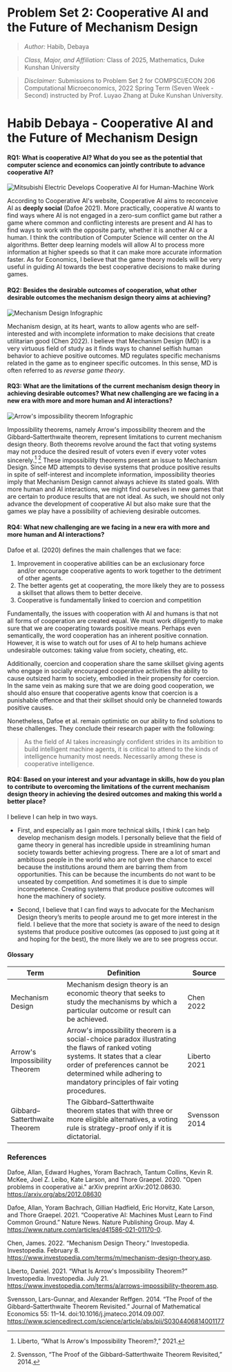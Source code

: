 # Problem Set 2: Cooperative AI and the Future of Mechanism Design

> *Author:* Habib, Debaya

> *Class, Major, and Affiliation:* Class of 2025, Mathematics, Duke Kunshan University

> *Disclaimer:* Submissions to Problem Set 2 for COMPSCI/ECON 206 Computational Microeconomics, 2022 Spring Term (Seven Week - Second) instructed by Prof. Luyao Zhang at Duke Kunshan University.

# Habib Debaya - Cooperative AI and the Future of Mechanism Design

#### RQ1: What is cooperative AI? What do you see as the potential that computer science and economics can jointly contribute to advance cooperative AI?

![Mitsubishi Electric Develops Cooperative AI for Human-Machine Work](https://be.mitsubishielectric.com/sites/be_ssl/en/news/releases/global/2020/0603-a/images/img_200603-a.jpg "Cooperative AI")


According to Cooperative AI's website, Cooperative AI aims to reconceive AI as **deeply social** (Dafoe 2021). More practically, cooperative AI wants to find ways where AI is not engaged in a zero-sum conflict game but rather a game where common and conflicting interests are present and AI has to find ways to work with the opposite party, whether it is another AI or a human. I think the contribution of Computer Science will center on the AI algorithms. Better deep learning models will allow AI to process more information at higher speeds so that it can make more accurate information faster. As for Economics, I believe that the game theory models will be very useful in guiding AI towards the best cooperative decisions to make during games.



#### RQ2: Besides the desirable outcomes of cooperation, what other desirable outcomes the mechanism design theory aims at achieving?

![Mechanism Design Infographic](https://www.researchgate.net/profile/Jose-Moura-9/publication/290446804/figure/fig1/AS:318211481456640@1452878937553/Game-Theory-GT-vs-Mechanism-Design-MD.png "Mechanism Design")

Mechanism design, at its heart, wants to allow agents who are self-interested and with incomplete information to make decisions that create utilitarian good (Chen 2022). I believe that Mechanism Design (MD) is a very virtuous field of study as it finds ways to channel selfish human behavior to achieve positive outcomes. MD regulates specific mechanisms related in the game as to engineer specific outcomes. In this sense, MD is often referred to as *reverse game theory*.



#### RQ3: What are the limitations of the current mechanism design theory in achieving desirable outcomes? What new challenging are we facing in a new era with more and more human and AI interactions?

![Arrow's impossibility theorem Infographic](https://pbs.twimg.com/media/FLULNqoXoAAv5i8?format=jpg&name=large "Arrow's impossibility theorem")

Impossibility theorems, namely Arrow's impossibility theorem and the Gibbard–Satterthwaite theorem, represent limitations to current mechanism design theory. Both theorems revolve around the fact that voting systems may not produce the desired result of voters even if every voter votes sincerely.[^1] [^2] These impossibility theorems present an issue to Mechanism Design. Since MD attempts to devise systems that produce positive results in spite of self-interest and incomplete information, impossibility theories imply that Mechanism Design cannot always achieve its stated goals. With more human and AI interactions, we might find ourselves in new games that are certain to produce results that are not ideal. As such, we should not only advance the development of cooperative AI but also make sure that the games we play have a possibility of achievieng desirable outcomes.

[^1]: Liberto, “What Is Arrow's Impossibility Theorem?,” 2021.
[^2]: Svensson, “The Proof of the Gibbard–Satterthwaite Theorem Revisited,” 2014.

#### RQ4: What new challenging are we facing in a new era with more and more human and AI interactions?

Dafoe et al. (2020) defines the main challenges that we face:

1.	Improvement in cooperative abilities can be an exclusionary force and/or encourage cooperative agents to work together to the detriment of other agents.
2.	The better agents get at cooperating, the more likely they are to possess a skillset that allows them to better deceive.
3.	 Cooperative is fundamentally linked to coercion and competition

Fundamentally, the issues with cooperation with AI and humans is that not all forms of cooperation are created equal. We must work diligently to make sure that we are cooperating towards positive means. Perhaps even semantically, the word cooperation has an inherent positive connation. However, it is wise to watch out for uses of AI to help humans achieve undesirable outcomes: taking value from society, cheating, etc.

Additionally, coercion and cooperation share the same skillset giving agents who engage in socially encouraged cooperative activities the ability to cause outsized harm to society, embodied in their propensity for coercion. In the same vein as making sure that we are doing good cooperation, we should also ensure that cooperative agents know that coercion is a punishable offence and that their skillset should only be channeled towards positive causes.

Nonetheless, Dafoe et al. remain optimistic on our ability to find solutions to these challenges. They conclude their research paper with the following:

> As the field of AI takes increasingly confident strides in its ambition to build intelligent machine agents, it is critical to attend to the kinds of intelligence humanity most needs. Necessarily among these is cooperative intelligence.

#### RQ4: Based on your interest and your advantage in skills, how do you plan to contribute to overcoming the limitations of the current mechanism design theory in achieving the desired outcomes and making this world a better place? 

I believe I can help in two ways.

- First, and especially as I gain more technical skills, I think I can help develop mechanism design models. I personally believe that the field of game theory in general has incredible upside in streamlining human society towards better achieving progress. There are a lot of smart and ambitious people in the world who are not given the chance to excel because the institutions around them are barring them from opportunities. This can be because the incumbents do not want to be unseated by competition. And sometimes it is due to simple incompetence. Creating systems that produce positive outcomes will hone the machinery of society.

- Second, I believe that I can find ways to advocate for the Mechanism Design theory’s merits to people around me to get more interest in the field. I believe that the more that society is aware of the need to design systems that produce positive outcomes (as opposed to just going at it and hoping for the best), the more likely we are to see progress occur.


#### Glossary

| Term      | Definition | Source |
| ----------- | ----------- | ----------- |
| Mechanism Design   | Mechanism design theory is an economic theory that seeks to study the mechanisms by which a particular outcome or result can be achieved.| Chen 2022        |
| Arrow's Impossibility Theorem   | Arrow's impossibility theorem is a social-choice paradox illustrating the flaws of ranked voting systems. It states that a clear order of preferences cannot be determined while adhering to mandatory principles of fair voting procedures.| Liberto 2021        |
| Gibbard–Satterthwaite Theorem   | The Gibbard–Satterthwaite theorem states that with three or more eligible alternatives, a voting rule is strategy-proof only if it is dictatorial.| Svensson 2014        |




### References

Dafoe, Allan, Edward Hughes, Yoram Bachrach, Tantum Collins, Kevin R. McKee, Joel Z. Leibo, Kate Larson, and Thore Graepel. 2020. "Open problems in cooperative ai." arXiv preprint arXiv:2012.08630. https://arxiv.org/abs/2012.08630

Dafoe, Allan, Yoram Bachrach, Gillian Hadfield, Eric Horvitz, Kate Larson, and Thore Graepel. 2021. “Cooperative AI: Machines Must Learn to Find Common Ground.” Nature News. Nature Publishing Group. May 4. https://www.nature.com/articles/d41586-021-01170-0. 

Chen, James. 2022. “Mechanism Design Theory.” Investopedia. Investopedia. February 8. https://www.investopedia.com/terms/m/mechanism-design-theory.asp. 

Liberto, Daniel. 2021. “What Is Arrow's Impossibility Theorem?” Investopedia. Investopedia. July 21. https://www.investopedia.com/terms/a/arrows-impossibility-theorem.asp. 

Svensson, Lars-Gunnar, and Alexander Reffgen. 2014. “The Proof of the Gibbard–Satterthwaite Theorem Revisited.” Journal of Mathematical Economics 55: 11–14. doi:10.1016/j.jmateco.2014.09.007. https://www.sciencedirect.com/science/article/abs/pii/S0304406814001177
